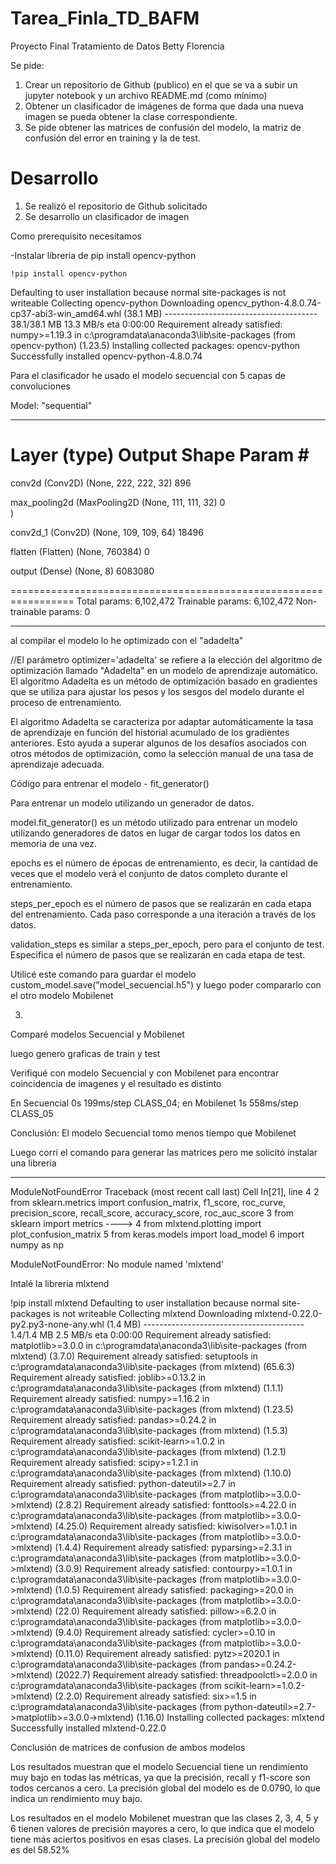 # Tarea_Finla_TD_BAFM
 

Proyecto Final Tratamiento de Datos
Betty Florencia

Se pide:
1. Crear un repositorio de Github (publico) en el que se va a subir un jupyter notebook y un archivo
README.md (como mínimo)
2. Obtener un clasificador de imágenes de forma que dada una nueva imagen se pueda obtener la clase
correspondiente.
3. Se pide obtener las matrices de confusión del modelo, la matriz de confusión del error en training y la de
test.

# Desarrollo

1. Se realizó el repositorio de Github solicitado
2. Se desarrollo un clasificador de imagen

Como prerequisito necesitamos 

-Instalar libreria de pip install opencv-python

    !pip install opencv-python


Defaulting to user installation because normal site-packages is not writeable
Collecting opencv-python
  Downloading opencv_python-4.8.0.74-cp37-abi3-win_amd64.whl (38.1 MB)
     -------------------------------------- 38.1/38.1 MB 13.3 MB/s eta 0:00:00
Requirement already satisfied: numpy>=1.19.3 in c:\programdata\anaconda3\lib\site-packages (from opencv-python) (1.23.5)
Installing collected packages: opencv-python
Successfully installed opencv-python-4.8.0.74


Para el clasificador he usado el modelo secuencial con 5 capas de convoluciones

Model: "sequential"
_________________________________________________________________
 Layer (type)                Output Shape              Param #   
=================================================================
 conv2d (Conv2D)             (None, 222, 222, 32)      896       
                                                                 
 max_pooling2d (MaxPooling2D  (None, 111, 111, 32)     0         
 )                                                               
                                                                 
 conv2d_1 (Conv2D)           (None, 109, 109, 64)      18496     
                                                                 
 flatten (Flatten)           (None, 760384)            0         
                                                                 
 output (Dense)              (None, 8)                 6083080   
                                                                 
=================================================================
Total params: 6,102,472
Trainable params: 6,102,472
Non-trainable params: 0
_________________________________________________________________

al compilar el modelo lo he optimizado con el "adadelta"

//El parámetro optimizer='adadelta' se refiere a la elección del algoritmo de optimización llamado "Adadelta" 
en un modelo de aprendizaje automático. El algoritmo Adadelta es un método de optimización basado en gradientes 
que se utiliza para ajustar los pesos y los sesgos del modelo durante el proceso de entrenamiento.

El algoritmo Adadelta se caracteriza por adaptar automáticamente la tasa de aprendizaje en función del historial 
acumulado de los gradientes anteriores. Esto ayuda a superar algunos de los desafíos asociados con otros métodos 
de optimización, como la selección manual de una tasa de aprendizaje adecuada.

Código para entrenar el modelo - fit_generator() 

Para entrenar un modelo utilizando un generador de datos. 

model.fit_generator() es un método utilizado para entrenar un modelo utilizando generadores de datos en lugar de cargar todos los datos en memoria de una vez.

epochs es el número de épocas de entrenamiento, es decir, la cantidad de veces que el modelo verá el conjunto de datos completo durante el entrenamiento.

steps_per_epoch es el número de pasos que se realizarán en cada etapa del entrenamiento. Cada paso corresponde a una iteración a través de los datos.

validation_steps es similar a steps_per_epoch, pero para el conjunto de test. Especifica el número de pasos que se realizarán en cada etapa de test.



Utilicé este comando para guardar el modelo custom_model.save("model_secuencial.h5") y luego poder compararlo con el otro modelo Mobilenet


3.
Comparé modelos Secuencial y Mobilenet

luego genero graficas de train y test 


Verifiqué con modelo Secuencial y con Mobilenet para encontrar coincidencia de imagenes y el resultado es distinto 

En Secuencial 0s 199ms/step CLASS_04; en Mobilenet 1s 558ms/step CLASS_05  

Conclusión: El modelo Secuencial tomo menos tiempo que Mobilenet


Luego corri el comando para generar las matrices pero me solicitó instalar una libreria 

---------------------------------------------------------------------------
ModuleNotFoundError                       Traceback (most recent call last)
Cell In[21], line 4
      2 from sklearn.metrics import confusion_matrix, f1_score, roc_curve, precision_score, recall_score, accuracy_score, roc_auc_score
      3 from sklearn import metrics
----> 4 from mlxtend.plotting import plot_confusion_matrix
      5 from keras.models import load_model
      6 import numpy as np

ModuleNotFoundError: No module named 'mlxtend'

Intalé la libreria mlxtend

!pip install mlxtend
Defaulting to user installation because normal site-packages is not writeable
Collecting mlxtend
  Downloading mlxtend-0.22.0-py2.py3-none-any.whl (1.4 MB)
     ---------------------------------------- 1.4/1.4 MB 2.5 MB/s eta 0:00:00
Requirement already satisfied: matplotlib>=3.0.0 in c:\programdata\anaconda3\lib\site-packages (from mlxtend) (3.7.0)
Requirement already satisfied: setuptools in c:\programdata\anaconda3\lib\site-packages (from mlxtend) (65.6.3)
Requirement already satisfied: joblib>=0.13.2 in c:\programdata\anaconda3\lib\site-packages (from mlxtend) (1.1.1)
Requirement already satisfied: numpy>=1.16.2 in c:\programdata\anaconda3\lib\site-packages (from mlxtend) (1.23.5)
Requirement already satisfied: pandas>=0.24.2 in c:\programdata\anaconda3\lib\site-packages (from mlxtend) (1.5.3)
Requirement already satisfied: scikit-learn>=1.0.2 in c:\programdata\anaconda3\lib\site-packages (from mlxtend) (1.2.1)
Requirement already satisfied: scipy>=1.2.1 in c:\programdata\anaconda3\lib\site-packages (from mlxtend) (1.10.0)
Requirement already satisfied: python-dateutil>=2.7 in c:\programdata\anaconda3\lib\site-packages (from matplotlib>=3.0.0->mlxtend) (2.8.2)
Requirement already satisfied: fonttools>=4.22.0 in c:\programdata\anaconda3\lib\site-packages (from matplotlib>=3.0.0->mlxtend) (4.25.0)
Requirement already satisfied: kiwisolver>=1.0.1 in c:\programdata\anaconda3\lib\site-packages (from matplotlib>=3.0.0->mlxtend) (1.4.4)
Requirement already satisfied: pyparsing>=2.3.1 in c:\programdata\anaconda3\lib\site-packages (from matplotlib>=3.0.0->mlxtend) (3.0.9)
Requirement already satisfied: contourpy>=1.0.1 in c:\programdata\anaconda3\lib\site-packages (from matplotlib>=3.0.0->mlxtend) (1.0.5)
Requirement already satisfied: packaging>=20.0 in c:\programdata\anaconda3\lib\site-packages (from matplotlib>=3.0.0->mlxtend) (22.0)
Requirement already satisfied: pillow>=6.2.0 in c:\programdata\anaconda3\lib\site-packages (from matplotlib>=3.0.0->mlxtend) (9.4.0)
Requirement already satisfied: cycler>=0.10 in c:\programdata\anaconda3\lib\site-packages (from matplotlib>=3.0.0->mlxtend) (0.11.0)
Requirement already satisfied: pytz>=2020.1 in c:\programdata\anaconda3\lib\site-packages (from pandas>=0.24.2->mlxtend) (2022.7)
Requirement already satisfied: threadpoolctl>=2.0.0 in c:\programdata\anaconda3\lib\site-packages (from scikit-learn>=1.0.2->mlxtend) (2.2.0)
Requirement already satisfied: six>=1.5 in c:\programdata\anaconda3\lib\site-packages (from python-dateutil>=2.7->matplotlib>=3.0.0->mlxtend) (1.16.0)
Installing collected packages: mlxtend
Successfully installed mlxtend-0.22.0

Conclusión de matrices de confusion de ambos modelos

Los resultados muestran que el modelo Secuencial tiene un rendimiento muy bajo en todas las métricas, ya que la precisión, recall y f1-score son todos cercanos a cero. La precisión global del modelo es de 0.0790, lo que indica un rendimiento muy bajo.

Los resultados en el modelo Mobilenet muestran que las clases 2, 3, 4, 5 y 6 tienen valores de precisión mayores a cero, lo que indica que el modelo tiene más aciertos positivos en esas clases. La precisión global del modelo es del 58.52%